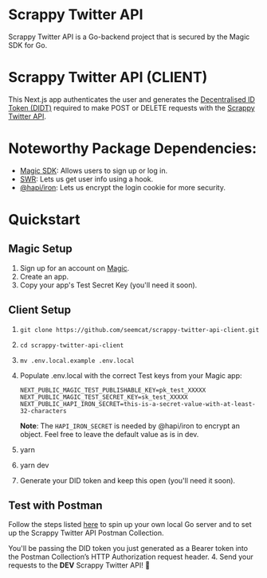 # Scrappy Twitter API
Scrappy Twitter API is a Go-backend project that is secured by the Magic SDK for Go. 

# Scrappy Twitter API (CLIENT)
This Next.js app authenticates the user and generates the [Decentralised ID Token (DIDT)](https://docs.magic.link/decentralized-id) required to make POST or DELETE requests with the [Scrappy Twitter API](https://github.com/seemcat/scrappy-twitter-api-server).

# Noteworthy Package Dependencies:
- [Magic SDK](https://docs.magic.link/client-sdk/web/get-started): Allows users to sign up or log in.
- [SWR](https://github.com/vercel/swr): Lets us get user info using a hook.
- [@hapi/iron](https://hapi.dev/module/iron/): Lets us encrypt the login cookie for more security.

# Quickstart
## Magic Setup
1. Sign up for an account on [Magic](https://magic.link/).
2. Create an app.
3. Copy your app's Test Secret Key (you'll need it soon).

## Client Setup
1. `git clone https://github.com/seemcat/scrappy-twitter-api-client.git`
2. `cd scrappy-twitter-api-client`
3. `mv .env.local.example .env.local`
4. Populate .env.local with the correct Test keys from your Magic app:
    ```
    NEXT_PUBLIC_MAGIC_TEST_PUBLISHABLE_KEY=pk_test_XXXXX
    NEXT_PUBLIC_MAGIC_TEST_SECRET_KEY=sk_test_XXXXX
    NEXT_PUBLIC_HAPI_IRON_SECRET=this-is-a-secret-value-with-at-least-32-characters
    ```

    **Note**: The `HAPI_IRON_SECRET` is needed by @hapi/iron to encrypt an object. Feel free to leave the default value as is in dev.
5. yarn
6. yarn dev
7. Generate your DID token and keep this open (you'll need it soon).

## Test with Postman
Follow the steps listed [here](https://github.com/seemcat/scrappy-twitter-api-server) to spin up your own local Go server and to set up the Scrappy Twitter API Postman Collection.

You'll be passing the DID token you just generated as a Bearer token into the Postman Collection’s HTTP Authorization request header.
4. Send your requests to the **DEV** Scrappy Twitter API! 🎉
